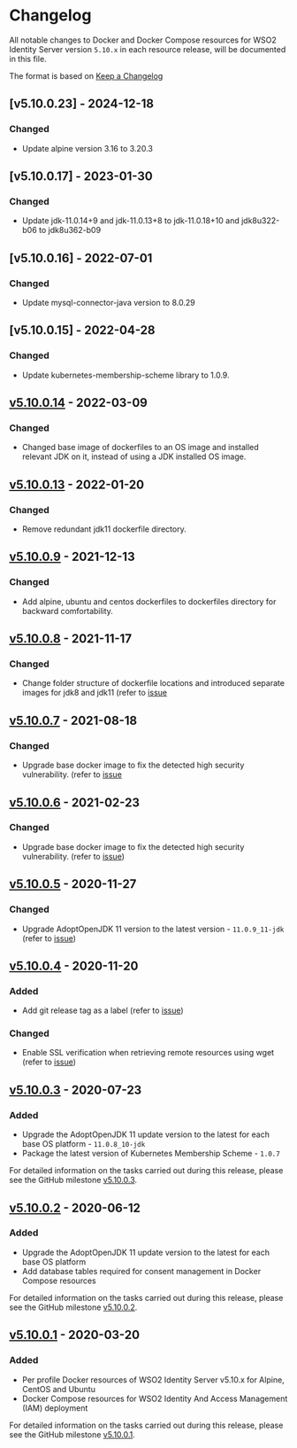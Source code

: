 # Changelog
All notable changes to Docker and Docker Compose resources for WSO2 Identity Server version `5.10.x` in each resource release,
will be documented in this file.

The format is based on [Keep a Changelog](https://keepachangelog.com/en/1.0.0/)

## [v5.10.0.23] - 2024-12-18

### Changed
- Update alpine version 3.16 to 3.20.3

## [v5.10.0.17] - 2023-01-30

### Changed
- Update jdk-11.0.14+9 and jdk-11.0.13+8 to jdk-11.0.18+10 and jdk8u322-b06 to jdk8u362-b09

## [v5.10.0.16] - 2022-07-01

### Changed
- Update mysql-connector-java version to 8.0.29

## [v5.10.0.15] - 2022-04-28

### Changed
- Update kubernetes-membership-scheme library to 1.0.9.

## [v5.10.0.14] - 2022-03-09

### Changed
- Changed base image of dockerfiles to an OS image and installed relevant JDK on it, instead of using a JDK installed OS image. 

## [v5.10.0.13] - 2022-01-20

### Changed
- Remove redundant jdk11 dockerfile directory.

## [v5.10.0.9] - 2021-12-13

### Changed
- Add alpine, ubuntu and centos dockerfiles to dockerfiles directory for backward comfortability.

## [v5.10.0.8] - 2021-11-17

### Changed
- Change folder structure of dockerfile locations and introduced separate images for jdk8 and jdk11 (refer to [issue](https://github.com/wso2/docker-is/issues/306)

## [v5.10.0.7] - 2021-08-18

### Changed
- Upgrade base docker image to fix the detected high security vulnerability. (refer to [issue](https://github.com/wso2/docker-is/issues/302)

## [v5.10.0.6] - 2021-02-23

### Changed
- Upgrade base docker image to fix the detected high security vulnerability. (refer to [issue](https://github.com/wso2/docker-is/issues/271))

## [v5.10.0.5] - 2020-11-27

### Changed
- Upgrade AdoptOpenJDK 11 version to the latest version - `11.0.9_11-jdk` (refer to [issue](https://github.com/wso2/docker-is/issues/261))

## [v5.10.0.4] - 2020-11-20

### Added
- Add git release tag as a label (refer to [issue](https://github.com/wso2/docker-is/issues/220))

### Changed
- Enable SSL verification when retrieving remote resources using wget (refer to [issue](https://github.com/wso2/docker-is/issues/219))

## [v5.10.0.3] - 2020-07-23

### Added
- Upgrade the AdoptOpenJDK 11 update version to the latest for each base OS platform - `11.0.8_10-jdk`
- Package the latest version of Kubernetes Membership Scheme - `1.0.7`

For detailed information on the tasks carried out during this release, please see the GitHub milestone
[v5.10.0.3](https://github.com/wso2/docker-is/milestone/13).

## [v5.10.0.2] - 2020-06-12

### Added
- Upgrade the AdoptOpenJDK 11 update version to the latest for each base OS platform
- Add database tables required for consent management in Docker Compose resources

For detailed information on the tasks carried out during this release, please see the GitHub milestone
[v5.10.0.2](https://github.com/wso2/docker-is/milestone/12).

## [v5.10.0.1] - 2020-03-20

### Added
- Per profile Docker resources of WSO2 Identity Server v5.10.x for Alpine, CentOS and Ubuntu
- Docker Compose resources for WSO2 Identity And Access Management (IAM) deployment

For detailed information on the tasks carried out during this release, please see the GitHub milestone
[v5.10.0.1](https://github.com/wso2/docker-is/milestone/10).

[v5.10.0.14]: https://github.com/wso2/docker-is/compare/v5.10.0.13...v5.10.0.14
[v5.10.0.13]: https://github.com/wso2/docker-is/compare/v5.10.0.12...v5.10.0.13
[v5.10.0.12]: https://github.com/wso2/docker-is/compare/v5.10.0.11...v5.10.0.12
[v5.10.0.11]: https://github.com/wso2/docker-is/compare/v5.10.0.10...v5.10.0.11
[v5.10.0.10]: https://github.com/wso2/docker-is/compare/v5.10.0.9...v5.10.0.10
[v5.10.0.9]: https://github.com/wso2/docker-is/compare/v5.10.0.8...v5.10.0.9
[v5.10.0.8]: https://github.com/wso2/docker-is/compare/v5.10.0.7...v5.10.0.8
[v5.10.0.7]: https://github.com/wso2/docker-is/compare/v5.10.0.6...v5.10.0.7
[v5.10.0.6]: https://github.com/wso2/docker-is/compare/v5.10.0.5...v5.10.0.6
[v5.10.0.5]: https://github.com/wso2/docker-is/compare/v5.10.0.4...v5.10.0.5
[v5.10.0.4]: https://github.com/wso2/docker-is/compare/v5.10.0.4...v5.10.0.4
[v5.10.0.3]: https://github.com/wso2/docker-is/compare/v5.10.0.2...v5.10.0.3
[v5.10.0.2]: https://github.com/wso2/docker-is/compare/v5.10.0.1...v5.10.0.2
[v5.10.0.1]: https://github.com/wso2/docker-is/compare/v5.9.0.3...v5.10.0.1
